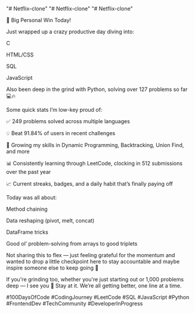 "# Netflix-clone" 
"# Netflix-clone" 
"# Netflix-clone"



🚀 Big Personal Win Today!

Just wrapped up a crazy productive day diving into:

C

HTML/CSS

SQL

JavaScript

Also been deep in the grind with Python, solving over 127 problems so far 💻🔥

Some quick stats I’m low-key proud of:

✅ 249 problems solved across multiple languages

💡 Beat 91.84% of users in recent challenges

🧠 Growing my skills in Dynamic Programming, Backtracking, Union Find, and more

📊 Consistently learning through LeetCode, clocking in 512 submissions over the past year

📈 Current streaks, badges, and a daily habit that’s finally paying off

Today was all about:

Method chaining

Data reshaping (pivot, melt, concat)

DataFrame tricks

Good ol’ problem-solving from arrays to good triplets

Not sharing this to flex — just feeling grateful for the momentum and wanted to drop a little checkpoint here to stay accountable and maybe inspire someone else to keep going 💪

If you're grinding too, whether you're just starting out or 1,000 problems deep — I see you 👀 Stay at it. We’re all getting better, one line at a time.

#100DaysOfCode #CodingJourney #LeetCode #SQL #JavaScript #Python #FrontendDev #TechCommunity #DeveloperInProgress
